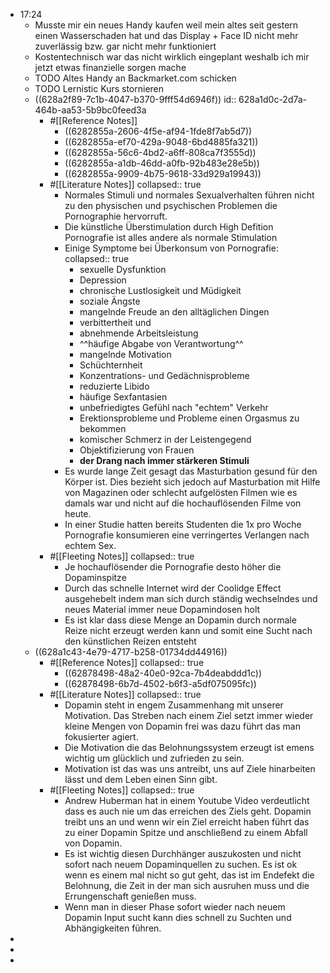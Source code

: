 - 17:24
	- Musste mir ein neues Handy kaufen weil mein altes seit gestern einen Wasserschaden hat und das Display + Face ID nicht mehr zuverlässig bzw. gar nicht mehr funktioniert
	- Kostentechnisch war das nicht wirklich eingeplant weshalb ich mir jetzt etwas finanzielle sorgen mache
	- TODO Altes Handy an Backmarket.com schicken
	- TODO Lernistic Kurs stornieren
	- ((628a2f89-7c1b-4047-b370-9fff54d6946f))
	  id:: 628a1d0c-2d7a-464b-aa53-5b9bc0feed3a
		- #[[Reference Notes]]
			- ((6282855a-2606-4f5e-af94-1fde8f7ab5d7))
			- ((6282855a-ef70-429a-9048-6bd4885fa321))
			- ((6282855a-56c6-4bd2-a6ff-808ca7f3555d))
			- ((6282855a-a1db-46dd-a0fb-92b483e28e5b))
			- ((6282855a-9909-4b75-9618-33d929a19943))
		- #[[Literature Notes]]
		  collapsed:: true
			- Normales Stimuli und normales Sexualverhalten führen nicht zu den physischen und psychischen Problemen die Pornographie hervorruft.
			- Die künstliche Überstimulation durch High Defition Pornografie ist alles andere als normale Stimulation
			- Einige Symptome bei Überkonsum von Pornografie:
			  collapsed:: true
				- sexuelle Dysfunktion
				- Depression
				- chronische Lustlosigkeit und Müdigkeit
				- soziale Ängste
				- mangelnde Freude an den alltäglichen Dingen
				- verbittertheit und
				- abnehmende Arbeitsleistung
				- ^^häufige Abgabe von Verantwortung^^
				- mangelnde Motivation
				- Schüchternheit
				- Konzentrations- und Gedächnisprobleme
				- reduzierte Libido
				- häufige Sexfantasien
				- unbefriedigtes Gefühl nach "echtem" Verkehr
				- Erektionsprobleme und Probleme einen Orgasmus zu bekommen
				- komischer Schmerz in der Leistengegend
				- Objektifizierung von Frauen
				- **der Drang nach immer stärkeren Stimuli**
			- Es wurde lange Zeit gesagt das Masturbation gesund für den Körper ist. Dies bezieht sich jedoch auf Masturbation mit Hilfe von Magazinen oder schlecht aufgelösten Filmen wie es damals war und nicht auf die hochauflösenden Filme von heute.
			- In einer Studie hatten bereits Studenten die 1x pro Woche Pornografie konsumieren eine verringertes Verlangen nach echtem Sex.
		- #[[Fleeting Notes]]
		  collapsed:: true
			- Je hochauflösender die Pornografie desto höher die Dopaminspitze
			- Durch das schnelle Internet wird der Coolidge Effect ausgehebelt indem man sich durch ständig wechselndes und neues Material immer neue Dopamindosen holt
			- Es ist klar dass diese Menge an Dopamin durch normale Reize nicht erzeugt werden kann und somit eine Sucht nach den künstlichen Reizen entsteht
	- ((628a1c43-4e79-4717-b258-01734dd44916))
		- #[[Reference Notes]]
		  collapsed:: true
			- ((62878498-48a2-40e0-92ca-7b4deabddd1c))
			- ((62878498-6b7d-4502-b6f3-a5df075095fc))
		- #[[Literature Notes]]
		  collapsed:: true
			- Dopamin steht in engem Zusammenhang mit unserer Motivation. Das Streben nach einem Ziel setzt immer wieder kleine Mengen von Dopamin frei was dazu führt das man fokusierter agiert.
			- Die Motivation die das Belohnungssystem erzeugt ist emens wichtig um glücklich und zufrieden zu sein.
			- Motivation ist das was uns antreibt, uns auf Ziele hinarbeiten lässt und dem Leben einen Sinn gibt.
		- #[[Fleeting Notes]]
		  collapsed:: true
			- Andrew Huberman hat in einem Youtube Video verdeutlicht dass es auch nie um das erreichen des Ziels geht. Dopamin treibt uns an und wenn wir ein Ziel erreicht haben führt das zu einer Dopamin Spitze und anschließend zu einem Abfall von Dopamin.
			- Es ist wichtig diesen Durchhänger auszukosten und nicht sofort nach neuem Dopaminquellen zu suchen. Es ist ok wenn es einem mal nicht so gut geht, das ist im Endefekt die Belohnung, die Zeit in der man sich ausruhen muss und die Errungenschaft genießen muss.
			- Wenn man in dieser Phase sofort wieder nach neuem Dopamin Input sucht kann dies schnell zu Suchten und Abhängigkeiten führen.
-
-
-